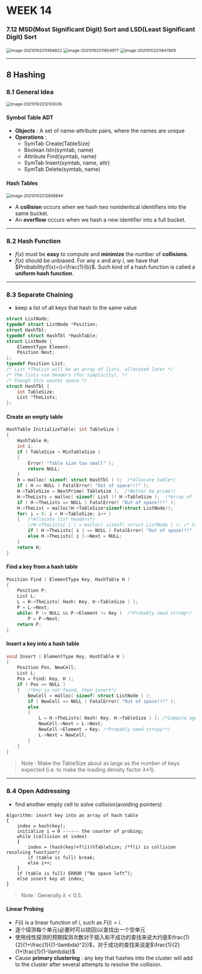 # WEEK 14

### 7.12 MSD(Most Significant Digit) Sort and LSD(Least Significant Digit) Sort

<img src="picture/image-20210102211456822.png" alt="image-20210102211456822" style="zoom: 75%;" />

<img src="picture/image-20210102211604977.png" alt="image-20210102211604977" style="zoom: 75%;" />

<img src="picture/image-20210102211647809.png" alt="image-20210102211647809" style="zoom:75%;" />

---



## 8 Hashing

### 8.1 General Idea

<img src="picture/image-20210102212103035.png" alt="image-20210102212103035" style="zoom: 75%;" />

#### Symbol Table ADT

- **Objects** : A set of name-attribute pairs, where the names are unique
- **Operations** :
  -  SymTab Create(TableSize) 
  -  Boolean IsIn(symtab, name)
  -  Attribute  Find(symtab, name) 
  -  SymTab  Insert(symtab, name, attr)
  -  SymTab  Delete(symtab, name) 

#### Hash Tables

<img src="picture/image-20210102212608844.png" alt="image-20210102212608844" style="zoom:75%;" />

- A **collision** occurs when we hash two nonidentical identifiers into the same bucket.
- An **overflow** occurs when we hash a new identifier into a full bucket.

---

### 8.2 Hash Function

-  $f(x)$ must be **easy** to compute and **minimize** the number of **collisions**.
-  $f(x)$ should be unbiased. For any $x$ and any $i$, we have that $Probability(f(x)=i)=\frac{1}{b}$. Such kind of a hash function is called a **uniform hash function**.

---

### 8.3 Separate Chaining

- keep a list of all keys that hash to the same value

```c
struct ListNode; 
typedef struct ListNode *Position; 
struct HashTbl; 
typedef struct HashTbl *HashTable; 
struct ListNode { 
	ElementType Element; 
	Position Next; 
}; 
typedef Position List; 
/* List *TheList will be an array of lists, allocated later */ 
/* The lists use headers (for simplicity), */ 
/* though this wastes space */ 
struct HashTbl { 
	int TableSize; 
	List *TheLists; 
}; 
```

#### Create an empty table

```c
HashTable InitializeTable( int TableSize ) 
{   
    HashTable H; 
    int i; 
    if ( TableSize < MinTableSize ) 
    { 
	    Error( "Table size too small" );  
        return NULL;  
    } 
    H = malloc( sizeof( struct HashTbl ) );  /*Allocate table*/
    if ( H == NULL ) FatalError( "Out of space!!!" ); 
    H->TableSize = NextPrime( TableSize );  /*Better be prime*/
    H->TheLists = malloc( sizeof( List )* H->TableSize );  /*Array of lists*/
    if ( H->TheLists == NULL ) FatalError( "Out of space!!!" );
    H->TheList = malloc(H->TableSize*sizeof(struct ListNode));
    for( i = 0; i < H->TableSize; i++ ) 
    {   /*Allocate list headers*/
		//H->TheLists[ i ] = malloc( sizeof( struct ListNode ) ); /* Slow! */
		if ( H->TheLists[ i ] == NULL ) FatalError( "Out of space!!!" ); 
		else H->TheLists[ i ]->Next = NULL;
    } 
    return H; 
} 
```

#### Find a key from a hash table

```c
Position Find ( ElementType Key, HashTable H ) 
{ 
    Position P; 
    List L; 
    L = H->TheLists[ Hash( Key, H->TableSize ) ]; 
    P = L->Next; 
    while( P != NULL && P->Element != Key )  /*Probably need strcmp*/ 
		P = P->Next; 
    return P; 
} 
```

#### Insert a key into a hash table

```c
void Insert ( ElementType Key, HashTable H ) 
{ 
    Position Pos, NewCell; 
    List L; 
    Pos = Find( Key, H ); 
    if ( Pos == NULL ) 
    {   /*Key is not found, then insert*/
		NewCell = malloc( sizeof( struct ListNode ) ); 
		if ( NewCell == NULL ) FatalError( "Out of space!!!" ); 
		else 
		{ 
	     	L = H->TheLists[ Hash( Key, H->TableSize ) ]; /*Compute again is bad*/
	     	NewCell->Next = L->Next; 
	     	NewCell->Element = Key; /*Probably need strcpy!*/ 
	     	L->Next = NewCell; 
		} 
    } 
} 
```

> Note : Make the TableSize about as large as the number of keys expected (i.e. to make the loading density factor $\lambda\approx$1).

---

### 8.4 Open Addressing

- find another empty cell to solve collision(avoiding pointers)

```pseudocode
Algorithm: insert key into an array of hash table
{
    index = hash(key);
    initialize i = 0 ------ the counter of probing;
    while (collision at index) 
    {
		index = (hash(key)+f(i))%TableSize; /*f(i) is collision resolving function*/
		if (table is full) break;
		else i++;
    }
    if (table is full) ERROR (“No space left”);
    else insert key at index;
}
```

> Note : Generally $\lambda<0.5$.

#### Linear Probing

- $F(i)$ is a linear function of $i$, such as $F(i)=i$.
- 逐个探测每个单元(必要时可以绕回)以查找出一个空单元
- 使用线性探测的预期探测次数对于插入和不成功的查找来说大约是$\frac{1}{2}(1+\frac{1}{(1-\lambda)^2})$，对于成功的查找来说是$\frac{1}{2}(1+\frac{1}{1-\lambda})$
- Cause **primary clustering** : any key that hashes into the cluster will add to the cluster after several attempts to resolve the collision.